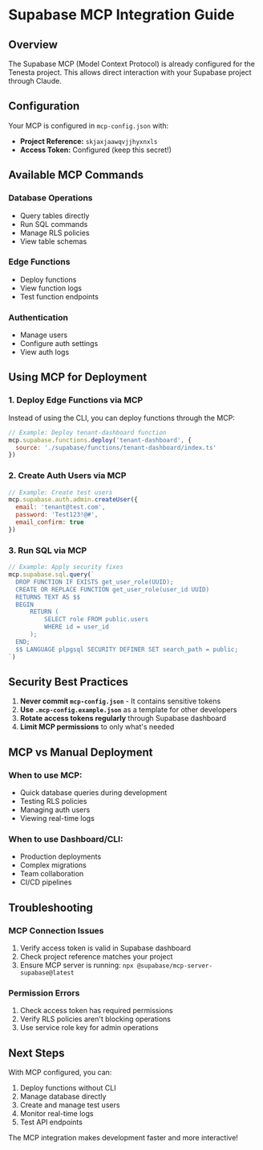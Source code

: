 # Supabase MCP Integration Guide

## Overview
The Supabase MCP (Model Context Protocol) is already configured for the Tenesta project. This allows direct interaction with your Supabase project through Claude.

## Configuration
Your MCP is configured in `mcp-config.json` with:
- **Project Reference:** `skjaxjaawqvjjhyxnxls`
- **Access Token:** Configured (keep this secret!)

## Available MCP Commands

### Database Operations
- Query tables directly
- Run SQL commands
- Manage RLS policies
- View table schemas

### Edge Functions
- Deploy functions
- View function logs
- Test function endpoints

### Authentication
- Manage users
- Configure auth settings
- View auth logs

## Using MCP for Deployment

### 1. Deploy Edge Functions via MCP
Instead of using the CLI, you can deploy functions through the MCP:

```javascript
// Example: Deploy tenant-dashboard function
mcp.supabase.functions.deploy('tenant-dashboard', {
  source: './supabase/functions/tenant-dashboard/index.ts'
})
```

### 2. Create Auth Users via MCP
```javascript
// Example: Create test users
mcp.supabase.auth.admin.createUser({
  email: 'tenant@test.com',
  password: 'Test123!@#',
  email_confirm: true
})
```

### 3. Run SQL via MCP
```javascript
// Example: Apply security fixes
mcp.supabase.sql.query(`
  DROP FUNCTION IF EXISTS get_user_role(UUID);
  CREATE OR REPLACE FUNCTION get_user_role(user_id UUID)
  RETURNS TEXT AS $$
  BEGIN
      RETURN (
          SELECT role FROM public.users 
          WHERE id = user_id
      );
  END;
  $$ LANGUAGE plpgsql SECURITY DEFINER SET search_path = public;
`)
```

## Security Best Practices

1. **Never commit `mcp-config.json`** - It contains sensitive tokens
2. **Use `.mcp-config.example.json`** as a template for other developers
3. **Rotate access tokens regularly** through Supabase dashboard
4. **Limit MCP permissions** to only what's needed

## MCP vs Manual Deployment

### When to use MCP:
- Quick database queries during development
- Testing RLS policies
- Managing auth users
- Viewing real-time logs

### When to use Dashboard/CLI:
- Production deployments
- Complex migrations
- Team collaboration
- CI/CD pipelines

## Troubleshooting

### MCP Connection Issues
1. Verify access token is valid in Supabase dashboard
2. Check project reference matches your project
3. Ensure MCP server is running: `npx @supabase/mcp-server-supabase@latest`

### Permission Errors
1. Check access token has required permissions
2. Verify RLS policies aren't blocking operations
3. Use service role key for admin operations

## Next Steps

With MCP configured, you can:
1. Deploy functions without CLI
2. Manage database directly
3. Create and manage test users
4. Monitor real-time logs
5. Test API endpoints

The MCP integration makes development faster and more interactive!